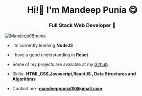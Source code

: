 <h1 align="center">Hi!👋 I'm Mandeep Punia 😋</h1>
<h3 align="center">Full Stack Web Developer 💎</h3>

<p align="left"> <img src="https://komarev.com/ghpvc/?username=Mandeep08punia" alt="Mandeep08punia" /> </p>

<div>

- I’m currently learning **NodeJS**

- I have a good understanding in **React**

- Some of my projects are available at my [Github](https://github.com/Mandeep08Punia?tab=repositories)

- Skills- **HTML,CSS,Javascript,ReactJS , Data Structures and Algorithms**

- Contact me- **mandeeppunia08@gmail.com**

</div>
